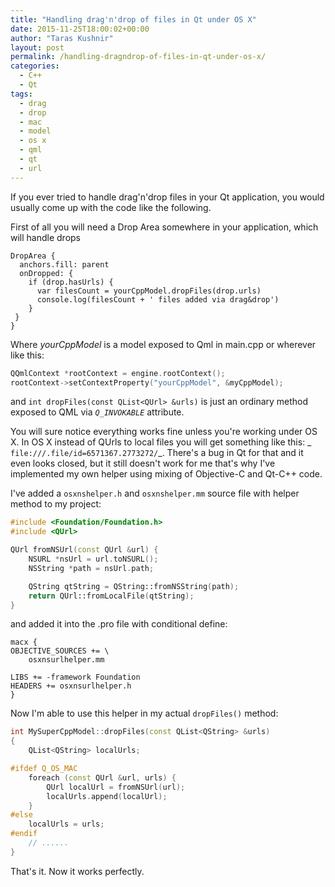 ```yaml
---
title: "Handling drag'n'drop of files in Qt under OS X"
date: 2015-11-25T18:00:02+00:00
author: "Taras Kushnir"
layout: post
permalink: /handling-dragndrop-of-files-in-qt-under-os-x/
categories:
  - C++
  - Qt
tags:
  - drag
  - drop
  - mac
  - model
  - os x
  - qml
  - qt
  - url
---
```

If you ever tried to handle drag'n'drop files in your Qt application, you would usually come up with the code like the following.
  
First of all you will need a Drop Area somewhere in your application, which will handle drops

```
DropArea {
  anchors.fill: parent
  onDropped: {
    if (drop.hasUrls) {
      var filesCount = yourCppModel.dropFiles(drop.urls)
      console.log(filesCount + ' files added via drag&drop')
    }
 }
}
```

Where _yourCppModel_ is a model exposed to Qml in main.cpp or wherever like this:

```cpp
QQmlContext *rootContext = engine.rootContext();
rootContext->setContextProperty("yourCppModel", &myCppModel);
```

and `int dropFiles(const QList<QUrl> &urls)` is just an ordinary method exposed to QML via _`Q_INVOKABLE`_ attribute.

You will sure notice everything works fine unless you're working under OS X. In OS X instead of QUrls to local files you will get something like this: _ `file:///.file/id=6571367.2773272/`_. There's a bug in Qt for that and it even looks closed, but it still doesn't work for me that's why I've implemented my own helper using mixing of Objective-C and Qt-C++ code.

<!--more-->

I've added a `osxnshelper.h` and `osxnshelper.mm` source file with helper method to my project:

```cpp
#include <Foundation/Foundation.h>
#include <QUrl>

QUrl fromNSUrl(const QUrl &url) {
    NSURL *nsUrl = url.toNSURL();
    NSString *path = nsUrl.path;

    QString qtString = QString::fromNSString(path);
    return QUrl::fromLocalFile(qtString);
}
```

and added it into the .pro file with conditional define:

```
macx {
OBJECTIVE_SOURCES += \
    osxnsurlhelper.mm

LIBS += -framework Foundation
HEADERS += osxnsurlhelper.h
}
```

Now I'm able to use this helper in my actual `dropFiles()` method:

```cpp
int MySuperCppModel::dropFiles(const QList<QString> &urls)
{
    QList<QString> localUrls;

#ifdef Q_OS_MAC
    foreach (const QUrl &url, urls) {
        QUrl localUrl = fromNSUrl(url);
        localUrls.append(localUrl);
    }
#else
    localUrls = urls;
#endif
    // ......
}
```

That's it. Now it works perfectly.